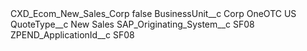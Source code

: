 <?xml version="1.0" encoding="UTF-8"?>
<CustomMetadata xmlns="http://soap.sforce.com/2006/04/metadata" xmlns:xsi="http://www.w3.org/2001/XMLSchema-instance" xmlns:xsd="http://www.w3.org/2001/XMLSchema">
    <label>CXD_Ecom_New_Sales_Corp</label>
    <protected>false</protected>
    <values>
        <field>BusinessUnit__c</field>
        <value xsi:type="xsd:string">Corp OneOTC US</value>
    </values>
    <values>
        <field>QuoteType__c</field>
        <value xsi:type="xsd:string">New Sales</value>
    </values>
    <values>
        <field>SAP_Originating_System__c</field>
        <value xsi:type="xsd:string">SF08</value>
    </values>
    <values>
        <field>ZPEND_ApplicationId__c</field>
        <value xsi:type="xsd:string">SF08</value>
    </values>
</CustomMetadata>
